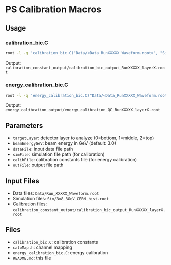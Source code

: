 # PS Calibration Macros

## Usage

### calibration_bic.C
```bash
root -l -q 'calibration_bic.C("Data/<Data_RunXXXXX_Waveform.root>", "Sim/3x8_3GeV_CERN_hist.root", <beamEnergyGeV energy>, <targetLayer>)'
```
Output: `calibration_constant_output/calibration_bic_output_RunXXXXX_layerX.root`

### energy_calibration_bic.C
```bash
root -l -q 'energy_calibration_bic.C("Data/<Data_RunXXXXX_Waveform.root>", "calibration_constant_output/calibration_bic_output_RunXXXXX_layerX.root", "Sim/3x8_3GeV_CERN_hist.root", "energy_calibration_output/energy_calibration_QC_RunXXXXX_layerX.root", <beamEnergyGeV energy>, <targetLayer>)'
```
Output: `energy_calibration_output/energy_calibration_QC_RunXXXXX_layerX.root`

## Parameters

- `targetLayer`: detector layer to analyze (0=bottom, 1=middle, 2=top)
- `beamEnergyGeV`: beam energy in GeV (default: 3.0)
- `dataFile`: input data file path
- `simFile`: simulation file path (for calibration)
- `calibFile`: calibration constants file (for energy calibration)
- `outFile`: output file path

## Input Files

- Data files: `Data/Run_XXXXX_Waveform.root`
- Simulation files: `Sim/3x8_3GeV_CERN_hist.root`
- Calibration files: `calibration_constant_output/calibration_bic_output_RunXXXXX_layerX.root`

## Files

- `calibration_bic.C`: calibration constants
- `caloMap.h`: channel mapping
- `energy_calibration_bic.C`: energy calibration
- `README.md`: this file